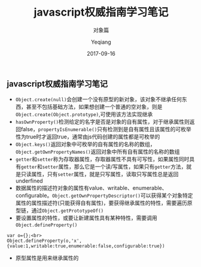 ﻿---
layout:     post
title:      "javascript权威指南学习笔记"
subtitle:   " 对象篇"
date:       2017-09-16 
author:     "Yeqiang"
tags:
    - JavaScript
---
## javascript权威指南学习笔记

* `Object.create(null)`会创建一个没有原型的新对象，该对象不继承任何东西，甚至不包括基础方法，如果想创建一个普通的空对象，则是`Object.create(Object.prototype)`,可使用该方法实现继承
* `hasOwnProperty()`检测给定的名字是否是对象的自有属性，对于继承属性则返回false，`propertyIsEnumerable()`只有检测到是自有属性且该属性的可枚举性为true时才返回true，通常由js代码创建的属性都是可枚举的
* `Object.keys()`返回对象中可枚举的自有属性的名称的数组，`Object.getOwnPropertyNames()`返回对象中所有自有属性的名称的数组
* `getter`和`setter`称为存取器属性，存取器属性不具有可写性，如果属性同时具有`getter`和`setter`属性，那么它是一个读/写属性，如果只有`getter`方法，就是只读属性，只有`setter`属性，就是只写属性，读取只写属性总是返回underfined
* 数据属性的描述符对象的属性有value、writable、enumerable、configurable。`Object.getOwnPropertyDescriptor()`可以获得某个对象特定属性的属性描述符(只能获得自有属性)，要获得继承属性的特性，需要遍历原型链，通过`Object.getPrototypeOf()`
* 要设置属性的特性，或要让新建属性具有某种特性，需要调用`Object.defineProperty()`
```
var o={};<br>
Object.defineProperty(o,'x',{value:1,writable:true,enumerable:false,configurable:true})
```
* 原型属性是用来继承属性的